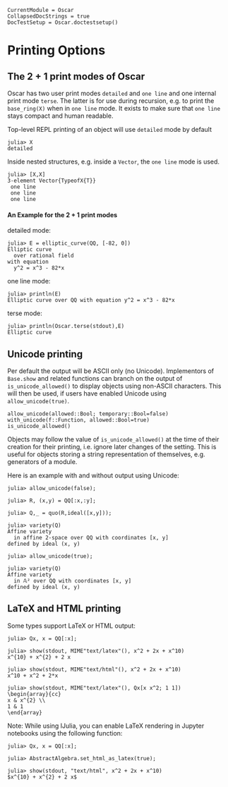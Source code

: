 ```@meta
CurrentModule = Oscar
CollapsedDocStrings = true
DocTestSetup = Oscar.doctestsetup()
```

# Printing Options

## The 2 + 1 print modes of Oscar
Oscar has two user print modes `detailed` and `one line` and one internal
print mode `terse`. The latter is for use during recursion,
e.g. to print the `base_ring(X)` when in `one line` mode.
It exists to make sure that `one line` stays compact and human readable.

Top-level REPL printing of an object will use `detailed` mode by default
```julia-repl
julia> X
detailed
```
Inside nested structures, e.g. inside a `Vector`, the `one line` mode is used.
```julia-repl
julia> [X,X]
3-element Vector{TypeofX{T}}
 one line
 one line
 one line
```

#### An Example for the 2 + 1 print modes

detailed mode:
```jldoctest printing_example
julia> E = elliptic_curve(QQ, [-82, 0])
Elliptic curve
  over rational field
with equation
  y^2 = x^3 - 82*x
```

one line mode:
```jldoctest printing_example
julia> println(E)
Elliptic curve over QQ with equation y^2 = x^3 - 82*x
```

terse mode:
```jldoctest printing_example
julia> println(Oscar.terse(stdout),E)
Elliptic curve
```

## Unicode printing
Per default the output will be ASCII only (no Unicode). Implementors of
`Base.show` and related functions can branch on the output of
`is_unicode_allowed()` to display objects using non-ASCII characters.
This will then be used, if users have enabled Unicode using
`allow_unicode(true)`.

```@docs
allow_unicode(allowed::Bool; temporary::Bool=false)
with_unicode(f::Function, allowed::Bool=true)
is_unicode_allowed()
```

Objects may follow the value of `is_unicode_allowed()` at the time of their
creation for their printing, i.e. ignore later changes of the setting.
This is useful for objects storing a string representation of themselves, e.g.
generators of a module.

Here is an example with and without output using Unicode:
```julia-repl
julia> allow_unicode(false);

julia> R, (x,y) = QQ[:x,:y];

julia> Q,_ = quo(R,ideal([x,y]));

julia> variety(Q)
Affine variety
  in affine 2-space over QQ with coordinates [x, y]
defined by ideal (x, y)

julia> allow_unicode(true);

julia> variety(Q)
Affine variety
  in 𝔸² over QQ with coordinates [x, y]
defined by ideal (x, y)
```

## LaTeX and HTML printing

Some types support LaTeX or HTML output:
```julia-repl
julia> Qx, x = QQ[:x];

julia> show(stdout, MIME"text/latex"(), x^2 + 2x + x^10)
x^{10} + x^{2} + 2 x

julia> show(stdout, MIME"text/html"(), x^2 + 2x + x^10)
x^10 + x^2 + 2*x

julia> show(stdout, MIME"text/latex"(), Qx[x x^2; 1 1])
\begin{array}{cc}
x & x^{2} \\
1 & 1
\end{array}
```
Note: While using IJulia, you can enable LaTeX rendering in Jupyter notebooks using the following function:
```julia-repl
julia> Qx, x = QQ[:x];

julia> AbstractAlgebra.set_html_as_latex(true);

julia> show(stdout, "text/html", x^2 + 2x + x^10)
$x^{10} + x^{2} + 2 x$
```
